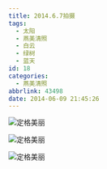 ```yaml
---
title: 2014.6.7拍摄
tags:
  - 太阳
  - 燕美清照
  - 白云
  - 绿树
  - 蓝天
id: 18
categories:
  - 燕美清照
abbrlink: 43498
date: 2014-06-09 21:45:26
---
```


![定格美丽](http://ww2.sinaimg.cn/large/4eed32f2jw1eh5mej1g1bj218g0p0ju1.jpg "蓝天白云大太阳") 

![定格美丽](http://ww4.sinaimg.cn/large/4eed32f2jw1eh5merdzxbj218g0p0do4.jpg "阴凉下的闪耀") 

![定格美丽](http://ww3.sinaimg.cn/large/4eed32f2jw1eh5meusq8gj218g0p0n2f.jpg "蓝天白云绿树环绕") 